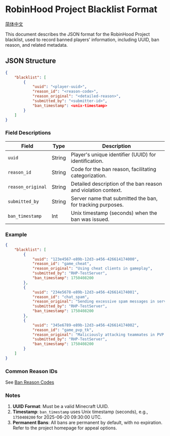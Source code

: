 # RobinHood Project Blacklist Format

[简体中文](README.md)

This document describes the JSON format for the RobinHood Project blacklist, used to record banned players' information, including UUID, ban reason, and related metadata.

## JSON Structure

```json
{
    "blacklist": [
        {
            "uuid": "<player-uuid>",
            "reason_id": "<reason-code>",
            "reason_original": "<detailed-reason>",
            "submitted_by": "<submitter-id>",
            "ban_timestamp": <unix-timestamp>
        }
    ]
}
```

### Field Descriptions

| Field              | Type   | Description                                                  |
|--------------------|--------|--------------------------------------------------------------|
| `uuid`             | String | Player's unique identifier (UUID) for identification.         |
| `reason_id`        | String | Code for the ban reason, facilitating categorization.         |
| `reason_original`  | String | Detailed description of the ban reason and violation context. |
| `submitted_by`     | String | Server name that submitted the ban, for tracking purposes.    |
| `ban_timestamp`    | Int | Unix timestamp (seconds) when the ban was issued.             |

### Example

```json
{
    "blacklist": [
        {
            "uuid": "123e4567-e89b-12d3-a456-426614174000",
            "reason_id": "game_cheat",
            "reason_original": "Using cheat clients in gameplay",
            "submitted_by": "RHP-TestServer",
            "ban_timestamp": 1750408200
        },
        {
            "uuid": "234e5678-e89b-12d3-a456-426614174001",
            "reason_id": "chat_spam",
            "reason_original": "Sending excessive spam messages in server chat",
            "submitted_by": "RHP-TestServer",
            "ban_timestamp": 1750408200
        },
        {
            "uuid": "345e6789-e89b-12d3-a456-426614174002",
            "reason_id": "game_pvp_tk",
            "reason_original": "Maliciously attacking teammates in PVP server",
            "submitted_by": "RHP-TestServer",
            "ban_timestamp": 1750408200
        }
    ]
}
```

### Common Reason IDs

See [Ban Reason Codes](ReasonID_en.md)

### Notes

1. **UUID Format**: Must be a valid Minecraft UUID.
2. **Timestamp**: `ban_timestamp` uses Unix timestamp (seconds), e.g., `1750408200` for 2025-06-20 09:30:00 UTC.
3. **Permanent Bans**: All bans are permanent by default, with no expiration. Refer to the project homepage for appeal options.
```
